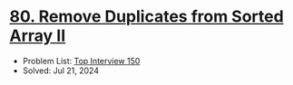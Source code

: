 # [80. Remove Duplicates from Sorted Array II](https://leetcode.com/problems/remove-duplicates-from-sorted-array-ii/)

- Problem List: [Top Interview 150](https://leetcode.com/studyplan/top-interview-150/)
- Solved: Jul 21, 2024
